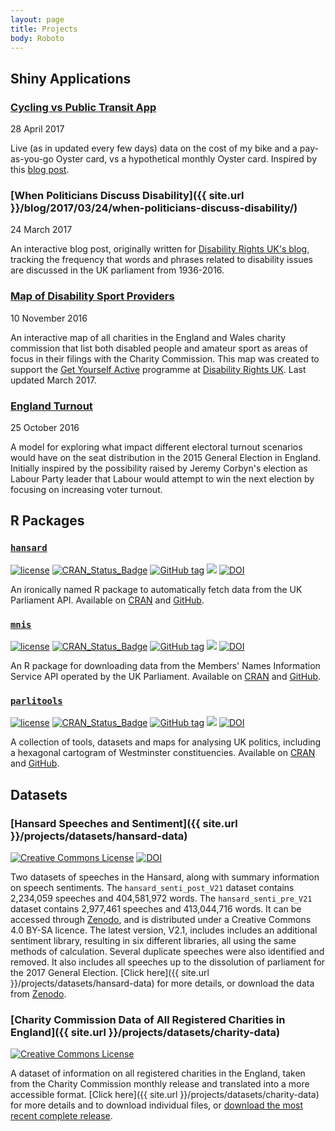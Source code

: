 ```yaml
---
layout: page
title: Projects
body: Roboto
---
```


## Shiny Applications

### [Cycling vs Public Transit App](/projects/cycling-vs-oyster/)
<div class="post-heading">
<div class="post-meta">28 April 2017</div>
</div>

Live (as in updated every few days) data on the cost of my bike and a pay-as-you-go Oyster card, vs a hypothetical monthly Oyster card. Inspired by this [blog post](/blog/2017/02/06/cycling-vs-oyster/).

### [When Politicians Discuss Disability]({{ site.url }}/blog/2017/03/24/when-politicians-discuss-disability/)
<div class="post-heading">
<div class="post-meta">24 March 2017</div>
</div>

An interactive blog post, originally written for [Disability Rights UK's blog](https://disabilityrightsuk.blogspot.co.uk/2017/03/how-do-politicians-discuss-disability.html), tracking the frequency that words and phrases related to disability issues are discussed in the UK parliament from 1936-2016.

<h3><a href="https://disabilityrightsuk.shinyapps.io/dis-sport/" target="\_blank">Map of Disability Sport Providers</a></h3>

<div class="post-heading">
<div class="post-meta">10 November 2016</div>
</div>

An interactive map of all charities in the England and Wales charity commission that list both disabled people and amateur sport as areas of focus in their filings with the Charity Commission. This map was created to support the [Get Yourself Active](http://www.getyourselfactive.org/) programme at [Disability Rights UK](https://www.disabilityrightsuk.org/). Last updated March 2017.

### [England Turnout](https://shiny.evanodell.com/england-turnout/)

<div class="post-heading">
<div class="post-meta">25 October 2016</div>
</div>

A model for exploring what impact different electoral turnout scenarios would have on the seat distribution in the 2015 General Election in England. Initially inspired by the possibility raised by Jeremy Corbyn's election as Labour Party leader that Labour would attempt to win the next election by focusing on increasing voter turnout.

## R Packages

### [`hansard`](http://docs.evanodell.com/hansard)

[![license](https://img.shields.io/github/license/mashape/apistatus.svg)](https://github.com/EvanOdell/hansard/blob/master/LICENSE)
[![CRAN\_Status\_Badge](https://www.r-pkg.org/badges/version/hansard)](https://cran.r-project.org/package=hansard)
[![GitHub tag](https://img.shields.io/github/tag/evanodell/hansard.svg)](https://github.com/evanodell/hansard)
[![](https://cranlogs.r-pkg.org/badges/grand-total/hansard)](https://dgrtwo.shinyapps.io/cranview/)
[![DOI](https://zenodo.org/badge/72111315.svg)](https://zenodo.org/badge/latestdoi/72111315)

An ironically named R package to automatically fetch data from the UK Parliament API. Available on [CRAN](https://cran.r-project.org/package=hansard) and [GitHub](https://github.com/EvanOdell/hansard).

### [`mnis`](http://docs.evanodell.com/mnis)

[![license](https://img.shields.io/github/license/mashape/apistatus.svg)](https://github.com/EvanOdell/mnis/blob/master/LICENSE)
[![CRAN\_Status\_Badge](https://www.r-pkg.org/badges/version/mnis)](https://cran.r-project.org/package=mnis)
[![GitHub tag](https://img.shields.io/github/tag/evanodell/mnis.svg)](https://github.com/evanodell/mnis)
[![](https://cranlogs.r-pkg.org/badges/grand-total/mnis)](https://dgrtwo.shinyapps.io/cranview/)
[![DOI](https://zenodo.org/badge/76553907.svg)](https://zenodo.org/badge/latestdoi/76553907)

An R package for downloading data from the Members' Names Information Service API operated by the UK Parliament. Available on [CRAN](https://cran.r-project.org/package=mnis) and [GitHub](https://github.com/EvanOdell/mnis).

### [`parlitools`](http://docs.evanodell.com/parlitools)

[![license](https://img.shields.io/github/license/mashape/apistatus.svg)](https://github.com/EvanOdell/parlitools/blob/master/LICENSE)
[![CRAN_Status_Badge](https://www.r-pkg.org/badges/version/parlitools)](https://cran.r-project.org/package=parlitools)
[![GitHub tag](https://img.shields.io/github/tag/evanodell/parlitools.svg)](https://github.com/evanodell/parlitools)
[![](https://cranlogs.r-pkg.org/badges/grand-total/parlitools)](https://dgrtwo.shinyapps.io/cranview/)
[![DOI](https://zenodo.org/badge/86801920.svg)](https://zenodo.org/badge/latestdoi/86801920)

A collection of tools, datasets and maps for analysing UK politics, including a hexagonal cartogram of Westminster constituencies. Available on [CRAN](https://cran.r-project.org/package=parlitools) and [GitHub](https://github.com/EvanOdell/parlitools).


## Datasets

### [Hansard Speeches and Sentiment]({{ site.url }}/projects/datasets/hansard-data)

<span class="fa-stack fa"> <i class="ai ai-open-access ai-2x"></i></span> <a rel="license" href="https://creativecommons.org/licenses/by-sa/4.0/"><img alt="Creative Commons License" style="border-width:0" src="https://i.creativecommons.org/l/by-sa/4.0/80x15.png" /></a>
[![DOI](https://zenodo.org/badge/84583621.svg)](https://zenodo.org/badge/latestdoi/84583621)

Two datasets of speeches in the Hansard, along with summary information on speech sentiments. The `hansard_senti_post_V21` dataset contains 2,234,059 speeches and 404,581,972 words. The `hansard_senti_pre_V21` dataset contains 2,977,461 speeches and 413,044,716 words. It can be accessed through [Zenodo](https://zenodo.org/record/579712), and is distributed under a Creative Commons 4.0 BY-SA licence. The latest version, V2.1, includes includes an additional sentiment library, resulting in six different libraries, all using the same methods of calculation. Several duplicate speeches were also identified and removed. It also includes all speeches up to the dissolution of parliament for the 2017 General Election. [Click here]({{ site.url }}/projects/datasets/hansard-data) for more details, or download the data from [Zenodo](https://doi.org/10.5281/zenodo.780985).

### [Charity Commission Data of All Registered Charities in England]({{ site.url }}/projects/datasets/charity-data)

<span class="fa-stack fa"> <i class="ai ai-open-access ai-2x"></i></span> <a rel="license" href="https://creativecommons.org/licenses/by-sa/4.0/"><img alt="Creative Commons License" style="border-width:0" src="https://i.creativecommons.org/l/by-sa/4.0/80x15.png" /></a>

A dataset of information on all registered charities in the England, taken from the Charity Commission monthly release and translated into a more accessible format. [Click here]({{ site.url }}/projects/datasets/charity-data) for more details and to download individual files, or [download the most recent complete release](https://shiny.evanodell.com/charity-data/charity-register-2017-07.zip).
